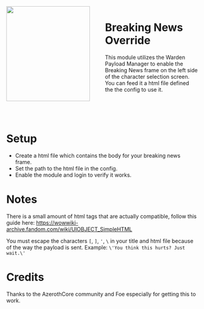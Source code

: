 <img align="left" width="220" height="250" style="margin: 0px 40px 0px 0px;" src="https://cdn.discordapp.com/attachments/814444289181351968/1077719446594002984/bkn.png">

# Breaking News Override
This module utilizes the Warden Payload Manager to enable the Breaking News frame on the left side of the character selection screen. You can feed it a html file defined the the config to use it.

<br><br><br>

# Setup
- Create a html file which contains the body for your breaking news frame.
- Set the path to the html file in the config.
- Enable the module and login to verify it works.

# Notes
There is a small amount of html tags that are actually compatible, follow this guide here: https://wowwiki-archive.fandom.com/wiki/UIOBJECT_SimpleHTML

You must escape the characters `[`, `]`, `'`, `\` in your title and html file because of the way the payload is sent.
Example:
`\'You think this hurts? Just wait.\'`

# Credits

Thanks to the AzerothCore community and Foe especially for getting this to work.